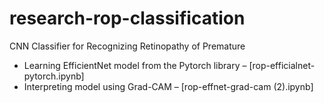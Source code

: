 # research-rop-classification
CNN Classifier for Recognizing Retinopathy of Premature

- Learning EfficientNet model from the Pytorch library – [rop-efficialnet-pytorch.ipynb]  
- Interpreting model using Grad-CAM – [rop-effnet-grad-cam (2).ipynb]
